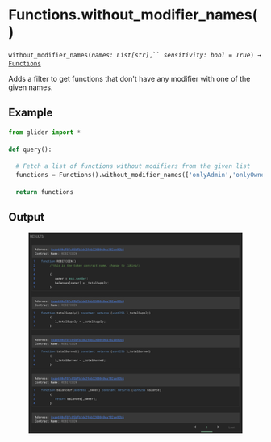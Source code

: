# Functions.without\_modifier\_names()

`without_modifier_names(`_`names: List[str]`_`,`` `_`sensitivity: bool = True`_`) →` [`Functions`](./)

Adds a filter to get functions that don't have any modifier with one of the given names.

## Example

```python
from glider import *

def query():
  
  # Fetch a list of functions without modifiers from the given list
  functions = Functions().without_modifier_names(['onlyAdmin','onlyOwner']).exec(10)

  return functions
```

## Output

<figure><img src="../../../.gitbook/assets/image (9) (1) (1).png" alt=""><figcaption></figcaption></figure>
